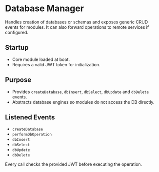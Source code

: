 # Database Manager

Handles creation of databases or schemas and exposes generic CRUD events for modules. It can also forward operations to remote services if configured.

## Startup
- Core module loaded at boot.
- Requires a valid JWT token for initialization.

## Purpose
- Provides `createDatabase`, `dbInsert`, `dbSelect`, `dbUpdate` and `dbDelete` events.
- Abstracts database engines so modules do not access the DB directly.

## Listened Events
- `createDatabase`
- `performDbOperation`
- `dbInsert`
- `dbSelect`
- `dbUpdate`
- `dbDelete`

Every call checks the provided JWT before executing the operation.
